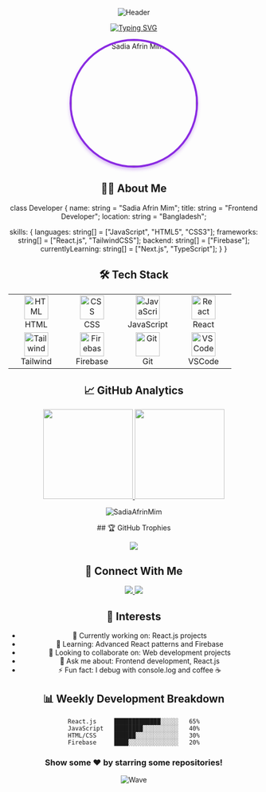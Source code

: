 <div align="center">
 
![Header](https://capsule-render.vercel.app/api?type=waving&color=gradient&height=250&section=header&text=Sadia%20Afrin%20Mim&fontSize=60&animation=fadeIn&fontAlignY=35&color=50,8A2BE2,FF6347)

[![Typing SVG](https://readme-typing-svg.demolab.com?font=Fira+Code&size=22&duration=3000&pause=1000&color=8A4FFF&center=true&vCenter=true&width=600&lines=Frontend+Developer;React.js+Enthusiast;Full+Stack+Web+Developer+in+Training;Passionate+about+Learning+and+Growing)](https://git.io/typing-svg)

<img src="https://i.ibb.co.com/0p1mkDZt/photo-6242537220602971162-x.jpg" alt="Sadia Afrin Mim" width="250" height="250" style="border-radius: 50%; border: 4px solid #8A2BE2; box-shadow: 0 4px 6px rgba(138,43,226,0.3);">


## 👩‍💻 About Me
class Developer {
  name: string = "Sadia Afrin Mim";
  title: string = "Frontend Developer";
  location: string = "Bangladesh";
  
  skills: {
    languages: string[] = ["JavaScript", "HTML5", "CSS3"];
    frameworks: string[] = ["React.js", "TailwindCSS"];
    backend: string[] = ["Firebase"];
    currentlyLearning: string[] = ["Next.js", "TypeScript"];
  }
}

## 🛠️ Tech Stack
<div align="center">
<table>
<tr>
<td align="center" width="96">
  <a href="#">
    <img src="https://skillicons.dev/icons?i=html" width="48" height="48" alt="HTML" />
  </a>
  <br>HTML
</td>
<td align="center" width="96">
  <a href="#">
    <img src="https://skillicons.dev/icons?i=css" width="48" height="48" alt="CSS" />
  </a>
  <br>CSS
</td>
<td align="center" width="96">
  <a href="#">
    <img src="https://skillicons.dev/icons?i=js" width="48" height="48" alt="JavaScript" />
  </a>
  <br>JavaScript
</td>
<td align="center" width="96">
  <a href="#">
    <img src="https://skillicons.dev/icons?i=react" width="48" height="48" alt="React" />
  </a>
  <br>React
</td>
</tr>
<tr>
<td align="center" width="96">
  <a href="#">
    <img src="https://skillicons.dev/icons?i=tailwind" width="48" height="48" alt="Tailwind" />
  </a>
  <br>Tailwind
</td>
<td align="center" width="96">
  <a href="#">
    <img src="https://skillicons.dev/icons?i=firebase" width="48" height="48" alt="Firebase" />
  </a>
  <br>Firebase
</td>
<td align="center" width="96">
  <a href="#">
    <img src="https://skillicons.dev/icons?i=git" width="48" height="48" alt="Git" />
  </a>
  <br>Git
</td>
<td align="center" width="96">
  <a href="#">
    <img src="https://skillicons.dev/icons?i=vscode" width="48" height="48" alt="VSCode" />
  </a>
  <br>VSCode
</td>
</tr>
</table>
</div>

## 📈 GitHub Analytics
<p align="center"> <a href="https://github.com/SadiaAfrinMim"> <img height="180em" src="https://github-readme-stats.vercel.app/api?username=SadiaAfrinMim&show_icons=true&theme=radical"/> <img height="180em" src="https://github-readme-stats.vercel.app/api/top-langs/?username=SadiaAfrinMim&layout=compact&theme=radical"/> </a> </p><p align="center"> <img src="https://github-readme-streak-stats.herokuapp.com/?user=SadiaAfrinMim&theme=radical" alt="SadiaAfrinMim" /> </p>
## 🏆 GitHub Trophies
<p align="center">
  <img src="https://github-profile-trophy.vercel.app/?username=SadiaAfrinMim&theme=radical&row=1&column=6" />
</p>

## 🤝 Connect With Me
<p align="center">
  <a href="https://www.linkedin.com/in/sadia-afrin-mim-5198121b0/">
    <img src="https://img.shields.io/badge/LinkedIn-0077B5?style=for-the-badge&logo=linkedin&logoColor=white" />
  </a>
  <a href="mailto:sadiaafrinmim660@gmail.com">
    <img src="https://img.shields.io/badge/Gmail-D14836?style=for-the-badge&logo=gmail&logoColor=white" />
  </a>
</p>

## 📌 Interests
- 🔭 Currently working on: React.js projects
- 🌱 Learning: Advanced React patterns and Firebase
- 👯 Looking to collaborate on: Web development projects
- 💬 Ask me about: Frontend development, React.js
- ⚡ Fun fact: I debug with console.log and coffee ☕

## 📊 Weekly Development Breakdown
```text
React.js     █████████████░░░░░   65%
JavaScript   ████████░░░░░░░░░░   40%
HTML/CSS     ██████░░░░░░░░░░░░   30%
Firebase     ████░░░░░░░░░░░░░░   20%
```

<div align="center">
  
### Show some ❤️ by starring some repositories!

![Wave](https://capsule-render.vercel.app/api?type=waving&color=gradient&height=100&section=footer)
</div>
